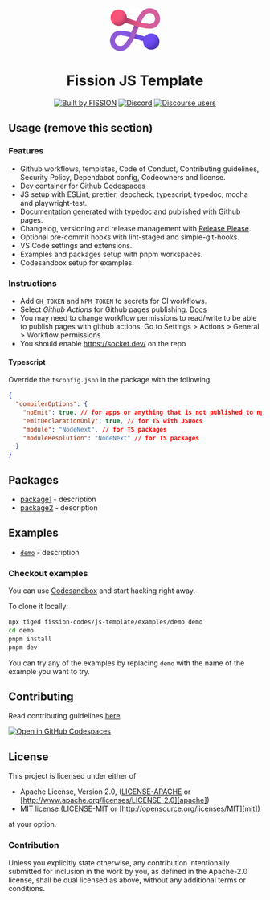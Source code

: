 <div align="center">
  <img src="./assets/logo.png" alt="fission Logo" width="100"></img>

  <h1 align="center">Fission JS Template</h1>

[![Built by FISSION](https://img.shields.io/badge/built_by-⌘_Fission-purple.svg)](https://fission.codes)
[![Discord](https://img.shields.io/discord/478735028319158273?logo=discord&color=mediumslateblue)](https://discord.gg/zAQBDEq)
[![Discourse users](<https://img.shields.io/discourse/users?server=https%3A%2F%2Ftalk.fission.codes&logo=discourse&label=talk&color=rgb(14%2C%20118%2C%20178)>)](https://talk.fission.codes)

</div>

## Usage (remove this section)

### Features

- Github workflows, templates, Code of Conduct, Contributing guidelines, Security Policy, Dependabot config, Codeowners and license.
- Dev container for Github Codespaces
- JS setup with ESLint, prettier, depcheck, typescript, typedoc, mocha and playwright-test.
- Documentation generated with typedoc and published with Github pages.
- Changelog, versioning and release management with [Release Please](https://github.com/googleapis/release-please).
- Optional pre-commit hooks with lint-staged and simple-git-hooks.
- VS Code settings and extensions.
- Examples and packages setup with pnpm workspaces.
- Codesandbox setup for examples.

### Instructions

- Add `GH_TOKEN` and `NPM_TOKEN` to secrets for CI workflows.
- Select _Github Actions_ for Github pages publishing. [Docs](https://docs.github.com/en/pages/getting-started-with-github-pages/configuring-a-publishing-source-for-your-github-pages-site#publishing-with-a-custom-github-actions-workflow)
- You may need to change workflow permissions to read/write to be able to publish pages with github actions. Go to Settings > Actions > General > Workflow permissions.
- You should enable <https://socket.dev/> on the repo

#### Typescript

Override the `tsconfig.json` in the package with the following:

```json
{
  "compilerOptions": {
    "noEmit": true, // for apps or anything that is not published to npm
    "emitDeclarationOnly": true, // for TS with JSDocs
    "module": "NodeNext", // for TS packages
    "moduleResolution": "NodeNext" // for TS packages
  }
}
```

## Packages

- [package1](https://github.com/fission-codes/js-template/tree/master/packages/package1) - description
- [package2](https://github.com/fission-codes/js-template/tree/master/packages/package2) - description

## Examples

- [`demo`](https://github.com/fission-codes/js-template/tree/master/examples/demo) - description

### Checkout examples

You can use [Codesandbox](https://githubbox.com/fission-codes/js-template/tree/master/examples/demo) and start hacking right away.

To clone it locally:

```bash
npx tiged fission-codes/js-template/examples/demo demo
cd demo
pnpm install
pnpm dev
```

You can try any of the examples by replacing `demo` with the name of the example you want to try.

## Contributing

Read contributing guidelines [here](.github/CONTRIBUTING.md).

[![Open in GitHub Codespaces](https://github.com/codespaces/badge.svg)](https://codespaces.new/hd-template/examples)


## License

This project is licensed under either of

- Apache License, Version 2.0, ([LICENSE-APACHE](./LICENSE-APACHE) or
  [http://www.apache.org/licenses/LICENSE-2.0][apache])
- MIT license ([LICENSE-MIT](./LICENSE-MIT) or
  [http://opensource.org/licenses/MIT][mit])

at your option.

### Contribution

Unless you explicitly state otherwise, any contribution intentionally
submitted for inclusion in the work by you, as defined in the Apache-2.0
license, shall be dual licensed as above, without any additional terms or
conditions.

[apache]: https://www.apache.org/licenses/LICENSE-2.0
[mit]: http://opensource.org/licenses/MIT
